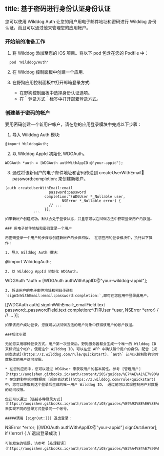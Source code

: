 title: 基于密码进行身份认证身份认证
---

您可以使用 Wilddog Auth 让您的用户用电子邮件地址和密码进行 Wilddog 身份认证，而且可以通过他来管理您的应用帐户。

### 开始前的准备工作

1. 将 Wilddog 添加至您的 iOS 项目。将以下 pod 包含在您的 Podfile 中：
```
  pod 'Wilddog/Auth'
```
2. 在 Wilddog 控制面板中创建一个应用.
3. 在野狗应用控制面板中打开邮箱登录方式:

    * 在野狗控制面板中选择身份认证选项。
    * 在｀登录方式｀标签中打开邮箱登录方式。

### 创建基于密码的帐户

要用密码创建一个新用户帐户，请在您的应用登录模块中完成以下步骤：

1. 导入 Wilddog Auth 模块:
```
@import WilddogAuth;
```
2. 以 Wilddog AppId 初始化 WDGAuth。
```
WDGAuth *auth = [WDGAuth authWithAppID:@"your-appid"];
```
3. 通过将该新用户的电子邮件地址和密码传递到 createUserWithEmail:email:password:completion: 来创建新帐户。
```
[auth createUserWithEmail:email
                    password:password
                  completion:^(WDGUser *_Nullable user,
                          NSError *_Nullable error) {
                    // ...
                  }];
             ```
如果新帐户创建成功，默认会处于登录状态，并且您可以在回调方法中获取登录用户的数据。

### 用电子邮件地址和密码登录一个用户

用密码登录一个用户的步骤与创建新帐户的步骤相似。 在您应用的登录模块中，执行以下操作：

1. 导入 Wilddog Auth 模块:
```
@import WilddogAuth;
```
2. 以 Wilddog AppId 初始化 WDGAuth。
```
WDGAuth *auth = [WDGAuth authWithAppID:@"your-wilddog-appid"];
```
3. 将该用户的电子邮件地址和密码传递到 `signInWithEmail:email:password:completion:`,即可在您应用中登录此用户。
```
[[WDGAuth auth] signInWithEmail:_emailField.text
                       password:_passwordField.text
                     completion:^(FIRUser *user, NSError *error) {
                       // ...
                     }];
```
如果该用户成功登录，您就可以从回调方法的用户对象中获得该用户的帐户数据。

###后续步骤

无论您采用哪种登录方式，用户第一次登录后，野狗服务器都会生成一个唯一的 Wilddog ID 来标识这个帐户，使用这个 Wilddog ID，可以在您 APP 中确认每个用户的身份。配合 [规则表达式](https://z.wilddog.com/rule/quickstart)，`auth` 还可以控制野狗实时数据库的用户访问权限。

* 在您的应用中，您可以通过 WDGUser 来获取用户的基本属性。参考 [管理用户](https://aoqishen.gitbooks.io/auth/content/iOS/guides/%E7%AE%A1%E7%90%86%E7%94%A8%E6%88%B7.html)。
* 在您的野狗实时数据库 [规则表达式](https://z.wilddog.com/rule/quickstart) 中，您可以获取到这个登录后生成的唯一用户 Wilddog ID， 通过他可以实现控制用户对数据的访问权限。

您还可以通过 [链接多种登录方式](https://aoqishen.gitbooks.io/auth/content/iOS/guides/%E9%93%BE%E6%8E%A5%E5%A4%9A%E7%A7%8D%E7%99%BB%E5%BD%95%E6%96%B9%E5%BC%8F.html) 来实现不同的登录方式登录同一个帐号。

#####调用 [signOut:]() 退出登录：
```
NSError *error;
[[WDGAuth authWithAppID:@"your-appid"] signOut:&error];
if (!error) {
  // 退出登录成功
}
```
可能发生的错误，请参考 [处理错误](https://aoqishen.gitbooks.io/auth/content/iOS/guides/%E5%A4%84%E7%90%86%E9%94%99%E8%AF%AF.html)。